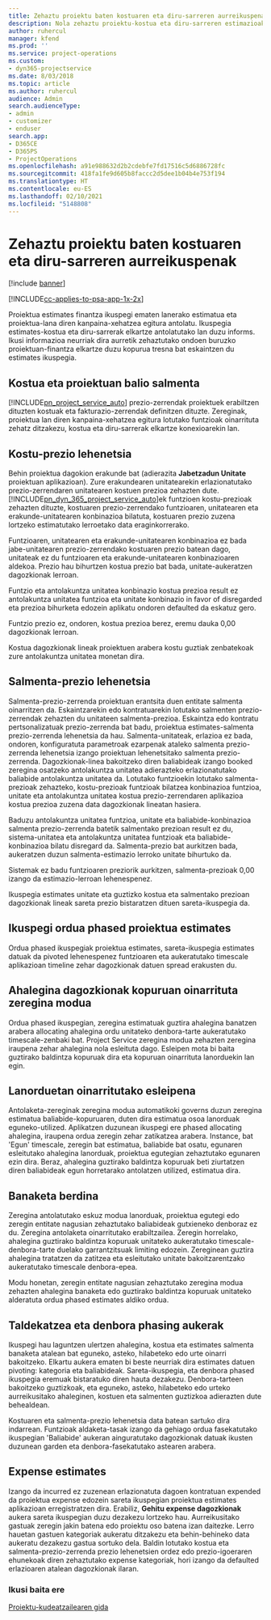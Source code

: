 ```yaml
---
title: Zehaztu proiektu baten kostuaren eta diru-sarreren aurreikuspenak
description: Nola zehaztu proiektu-kostua eta diru-sarreren estimazioak Project Service-n
author: ruhercul
manager: kfend
ms.prod: ''
ms.service: project-operations
ms.custom:
- dyn365-projectservice
ms.date: 8/03/2018
ms.topic: article
ms.author: ruhercul
audience: Admin
search.audienceType:
- admin
- customizer
- enduser
search.app:
- D365CE
- D365PS
- ProjectOperations
ms.openlocfilehash: a91e988632d2b2cdebfe7fd17516c5d6886728fc
ms.sourcegitcommit: 418fa1fe9d605b8faccc2d5dee1b04b4e753f194
ms.translationtype: HT
ms.contentlocale: eu-ES
ms.lasthandoff: 02/10/2021
ms.locfileid: "5148808"
---
```

# <a name="determine-project-cost-and-revenue-estimates"></a>Zehaztu proiektu baten kostuaren eta diru-sarreren aurreikuspenak 

[!include [banner](../includes/psa-now-project-operations.md)]

[!INCLUDE[cc-applies-to-psa-app-1x-2x](../includes/cc-applies-to-psa-app-1x-2x.md)]

Proiektua estimates finantza ikuspegi ematen lanerako estimatua eta proiektua-lana diren kanpaina-xehatzea egitura antolatu. Ikuspegia estimates-kostua eta diru-sarrerak elkartze antolatutako lan duzu informs. Ikusi informazioa neurriak dira aurretik zehaztutako ondoen buruzko proiektuan-finantza elkartze duzu kopurua tresna bat eskaintzen du estimates ikuspegia.  
  
## <a name="cost-and-sales-value-of-the-project"></a>Kostua eta proiektuan balio salmenta  
[!INCLUDE[pn_project_service_auto](../includes/pn-project-service-auto.md)] prezio-zerrendak proiektuek erabiltzen dituzten kostuak eta fakturazio-zerrendak definitzen dituzte. Zereginak, proiektua lan diren kanpaina-xehatzea egitura lotutako funtzioak oinarrituta zehatz ditzakezu, kostua eta diru-sarrerak elkartze konexioarekin lan.  
  
## <a name="cost-price-defaulting"></a>Kostu-prezio lehenetsia  
Behin proiektua dagokion erakunde bat (adierazita **Jabetzadun Unitate** proiektuan aplikazioan). Zure erakundearen unitatearekin erlazionatutako prezio-zerrendaren unitatearen kostuen prezioa zehazten dute. [!INCLUDE[pn_dyn_365_project_service_auto](../includes/pn-dyn-365-project-service-auto.md)]ek funtzioen kostu-prezioak zehazten dituzte, kostuaren prezio-zerrendako funtzioaren, unitatearen eta erakunde-unitatearen konbinazioa bilatuta, kostuaren prezio zuzena lortzeko estimatutako lerroetako data eraginkorrerako.  
  
Funtzioaren, unitatearen eta erakunde-unitatearen konbinazioa ez bada jabe-unitatearen prezio-zerrendako kostuaren prezio batean dago, unitateak ez du funtzioaren eta erakunde-unitatearen konbinazioaren aldekoa. Prezio hau bihurtzen kostua prezio bat bada, unitate-aukeratzen dagozkionak lerroan.  
  
Funtzio eta antolakuntza unitatea konbinazio kostua prezioa result ez antolakuntza unitatea funtzioa eta unitate konbinazio in favor of disregarded eta prezioa bihurketa edozein aplikatu ondoren defaulted da eskatuz gero.  
  
 Funtzio prezio ez, ondoren, kostua prezioa berez, eremu dauka 0,00 dagozkionak lerroan.  
  
 Kostua dagozkionak lineak proiektuen arabera kostu guztiak zenbatekoak zure antolakuntza unitatea monetan dira.  
  
## <a name="sales-price-defaulting"></a>Salmenta-prezio lehenetsia  
Salmenta-prezio-zerrenda proiektuan erantsita duen entitate salmenta oinarritzen da. Eskaintzarekin edo kontratuarekin lotutako salmenten prezio-zerrendak zehazten du unitateen salmenta-prezioa. Eskaintza edo kontratu pertsonalizatuak prezio-zerrenda bat badu, proiektua estimates-salmenta prezio-zerrenda lehenetsia da hau. Salmenta-unitateak, erlazioa ez bada, ondoren, konfiguratuta parametroak ezarpenak ataleko salmenta prezio-zerrenda lehenetsia izango proiektuan lehenetsitako salmenta prezio-zerrenda. Dagozkionak-linea bakoitzeko diren baliabideak izango booked zeregina osatzeko antolakuntza unitatea adierazteko erlazionatutako baliabide antolakuntza unitatea da. Lotutako funtzioekin lotutako salmenta-prezioak zehazteko, kostu-prezioak funtzioak bilatzea konbinazioa funtzioa, unitate eta antolakuntza unitatea kostua prezio-zerrendaren aplikazioa kostua prezioa zuzena data dagozkionak lineatan hasiera.  
  
Baduzu antolakuntza unitatea funtzioa, unitate eta baliabide-konbinazioa salmenta prezio-zerrenda batetik salmentako prezioan result ez du, sistema-unitatea eta antolakuntza unitatea funtzioak eta baliabide-konbinazioa bilatu disregard da. Salmenta-prezio bat aurkitzen bada, aukeratzen duzun salmenta-estimazio lerroko unitate bihurtuko da.  
  
Sistemak ez badu funtzioaren preziorik aurkitzen, salmenta-prezioak 0,00 izango da estimazio-lerroan lehenespenez.  
  
Ikuspegia estimates unitate eta guztizko kostua eta salmentako prezioan dagozkionak lineak sareta prezio bistaratzen dituen sareta-ikuspegia da.  
  
## <a name="time-phased-view-of-project-estimates"></a>Ikuspegi ordua phased proiektua estimates  
Ordua phased ikuspegiak proiektua estimates, sareta-ikuspegia estimates datuak da pivoted lehenespenez funtzioaren eta aukeratutako timescale aplikazioan timeline zehar dagozkionak datuen spread erakusten du.  
  
## <a name="effort-estimate-allocation-based-on-task-mode"></a>Ahalegina dagozkionak kopuruan oinarrituta zeregina modua  
Ordua phased ikuspegian, zeregina estimatuak guztira ahalegina banatzen arabera allocating ahalegina ordu unitateko denbora-tarte aukeratutako timescale-zenbaki bat. Project Service zeregina modua zehazten zeregina iraupena zehar ahalegina nola esleituta dago. Esleipen mota bi baita guztirako baldintza kopuruak dira eta kopuruan oinarrituta lanorduekin lan egin. 
  
## <a name="work-hours-based-allocation"></a>Lanorduetan oinarritutako esleipena  
Antolaketa-zereginak zeregina modua automatikoki governs duzun zeregina estimatua baliabide-kopuruaren, duten dira estimatua osoa lanorduak eguneko-utilized. Aplikatzen duzunean ikuspegi ere phased allocating ahalegina, iraupena ordua zeregin zehar zatikatzea arabera. Instance, bat 'Egun' timescale, zeregin bat estimatua, baliabide bat osatu, egunaren esleitutako ahalegina lanorduak, proiektua egutegian zehaztutako egunaren ezin dira. Beraz, ahalegina guztirako baldintza kopuruak beti ziurtatzen diren baliabideak egun horretarako antolatzen utilized, estimatua dira.  
  
## <a name="even-distribution"></a>Banaketa berdina  
Zeregina antolatutako eskuz modua lanorduak, proiektua egutegi edo zeregin entitate nagusian zehaztutako baliabideak gutxieneko denboraz ez du. Zeregina antolaketa oinarritutako erabiltzailea. Zeregin horrelako, ahalegina guztirako baldintza kopuruak unitateko aukeratutako timescale-denbora-tarte duelako garrantzitsuak limiting edozein. Zereginean guztira ahalegina tratatzen da zatitzea eta esleitutako unitate bakoitzarentzako aukeratutako timescale denbora-epea.  
  
Modu honetan, zeregin entitate nagusian zehaztutako zeregina modua zehazten ahalegina banaketa edo guztirako baldintza kopuruak unitateko alderatuta ordua phased estimates aldiko ordua.  
  
## <a name="grouping-and-time-phasing-options"></a>Taldekatzea eta denbora phasing aukerak  
Ikuspegi hau laguntzen ulertzen ahalegina, kostua eta estimates salmenta banaketa atalean bat eguneko, asteko, hilabeteko edo urte oinarri bakoitzeko. Elkartu aukera ematen bi beste neurriak dira estimates datuen pivoting: kategoria eta baliabideak. Sareta-ikuspegia, eta denbora phased ikuspegia eremuak bistaratuko diren hauta dezakezu. Denbora-tarteen bakoitzeko guztizkoak, eta eguneko, asteko, hilabeteko edo urteko aurreikusitako ahaleginen, kostuen eta salmenten guztizkoa adierazten dute behealdean.  
  
Kostuaren eta salmenta-prezio lehenetsia data batean sartuko dira indarrean. Funtzioak aldaketa-tasak izango da gehiago ordua fasekatutako ikuspegian 'Baliabide' aukeran ainguratutako dagozkionak datuak ikusten duzunean garden eta denbora-fasekatutako astearen arabera.  
  
## <a name="expense-estimates"></a>Expense estimates  
Izango da incurred ez zuzenean erlazionatuta dagoen kontratuan expended da proiektua expense edozein sareta ikuspegian proiektua estimates aplikazioan erregistratzen dira. Erabiliz, **Gehitu expense dagozkionak** aukera sareta ikuspegian duzu dezakezu lortzeko hau. Aurreikusitako gastuak zeregin jakin batena edo proiektu oso batena izan daitezke. Lerro hauetan gastuen kategoriak aukeratu ditzakezu eta behin-behineko data aukeratu dezakezu gastua sortuko dela. Baldin lotutako kostua eta salmenta-prezio-zerrenda prezio lehenetsien ordez edo prezio-igoeraren ehunekoak diren zehaztutako expense kategoriak, hori izango da defaulted erlazioaren atalean dagozkionak ilaran.  
  
### <a name="see-also"></a>Ikusi baita ere  
 [Proiektu-kudeatzailearen gida](../psa/project-manager-guide.md)
